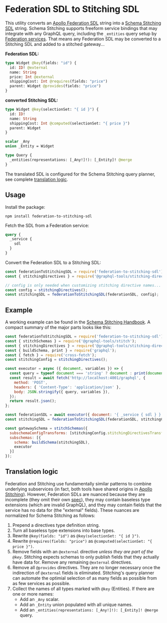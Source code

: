 # Federation SDL to Stitching SDL

This utility converts an [Apollo Federation SDL](https://www.apollographql.com/docs/federation/federation-spec/) string into a [Schema Stitching SDL](https://www.graphql-tools.com/docs/stitch-directives-sdl/) string. Schema Stitching supports freeform service bindings that may integrate with any GraphQL query, including the `_entities` query setup by [Federation services](https://github.com/apollographql/federation). That means any Federation SDL may be converted to a Stitching SDL and added to a stitched gateway...

**Federation SDL:**

```graphql
type Widget @key(fields: "id") {
  id: ID! @external
  name: String
  price: Int @external
  shippingCost: Int @requires(fields: "price")
  parent: Widget @provides(fields: "price")
}
```

**converted Stitching SDL:**

```graphql
type Widget @key(selectionSet: "{ id }") {
  id: ID!
  name: String
  shippingCost: Int @computed(selectionSet: "{ price }")
  parent: Widget
}

scalar _Any
union _Entity = Widget

type Query {
  _entities(representations: [_Any!]!): [_Entity]! @merge
}
```

The translated SDL is configured for the Schema Stitching query planner, see complete [translation logic](#translation-logic).

## Usage

Install the package:

```shell
npm install federation-to-stitching-sdl
```

Fetch the SDL from a Federation service:

```graphql
query {
  _service {
    sdl
  }
}
```

Convert the Federation SDL to a Stitching SDL:

```js
const federationToStitchingSDL = require('federation-to-stitching-sdl');
const { stitchingDirectives } = require('@graphql-tools/stitching-directives');

// config is only needed when customizing stitching directive names...
const config = stitchingDirectives();
const stitchingSDL = federationToStitchingSDL(federationSDL, config);
```

## Example

A working example can be found in the [Schema Stitching Handbook](https://github.com/gmac/schema-stitching-handbook/tree/master/federation-services). A compact summary of the major parts looks like this:

```js
const federationToStitchingSDL = require('federation-to-stitching-sdl');
const { stitchSchemas } = require('@graphql-tools/stitch');
const { stitchingDirectives } = require('@graphql-tools/stitching-directives');
const { buildSchema, print } = require('graphql');
const { fetch } = require('cross-fetch');
const stitchingConfig = stitchingDirectives();

const executor = async ({ document, variables }) => {
  const query = typeof document === 'string' ? document : print(document);
  const result = await fetch('http://localhost:4001/graphql', {
    method: 'POST',
    headers: { 'Content-Type': 'application/json' },
    body: JSON.stringify({ query, variables }),
  });
  return result.json();
};

const federationSDL = await executor({ document: '{ _service { sdl } }' });
const stitchingSDL = federationToStitchingSDL(federationSDL, stitchingConfig);

const gatewaySchema = stitchSchemas({
  subschemaConfigTransforms: [stitchingConfig.stitchingDirectivesTransformer],
  subschemas: [{
    schema: buildSchema(stitchingSDL),
    executor
  }]
});
```

## Translation logic

Federation and Stitching use fundamentally similar patterns to combine underlying subservices (in fact, both tools have shared origins in [Apollo Stitching](https://www.apollographql.com/docs/federation/migrating-from-stitching/)). However, Federation SDLs are nuanced because they are incomplete (they omit their own [spec](https://www.apollographql.com/docs/federation/federation-spec/)), they may contain baseless type extensions (which are invalid GraphQL), and they may contain fields that the service has no data for (the "external" fields). These nuances are normalized for Schema Stitching as follows:

1. Prepend a directives type definition string.
1. Turn all baseless type extensions into base types.
1. Rewrite `@key(fields: "id")` as `@key(selectionSet: "{ id }")`.
1. Rewrite `@requires(fields: "price")` as `@computed(selectionSet: "{ price }")`.
1. Remove fields with an `@external` directive _unless they are part of the `@key`_. Stitching expects schemas to only publish fields that they actually have data for. Remove any remaining `@external` directives.
1. Remove all `@provides` directives. They are no longer necessary once the indirection of `@external` fields is eliminated. Stitching's query planner can automate the optimial selection of as many fields as possible from as few services as possible.
1. Collect the names of all types marked with `@key` (Entities). If there are one or more names:
   - Add an `_Any` scalar.
   - Add an `_Entity` union populated with all unique names.
   - Add an `_entities(representations: [_Any!]!): [_Entity]! @merge` query.
